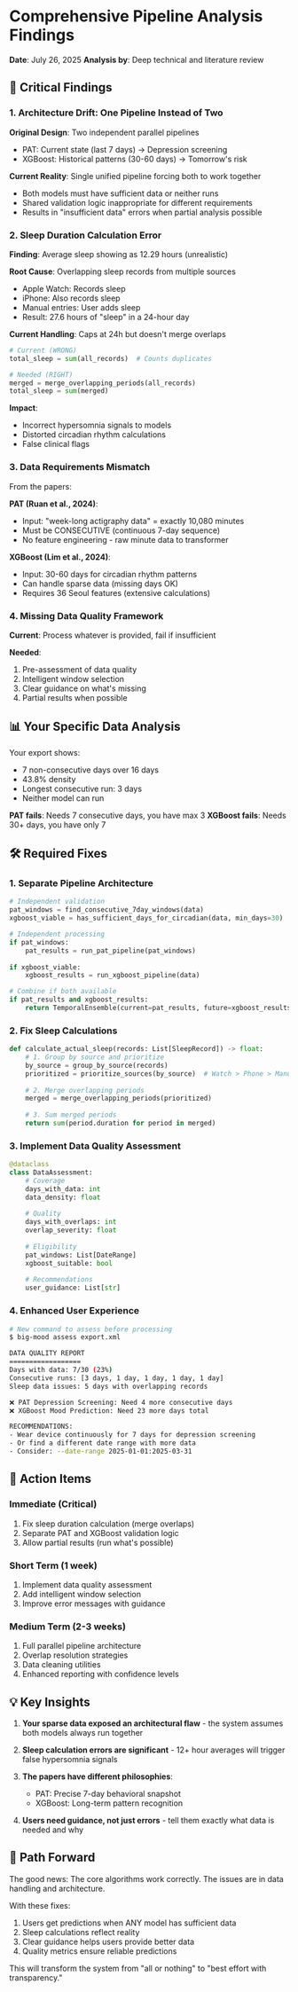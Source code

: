 # Comprehensive Pipeline Analysis Findings
**Date**: July 26, 2025
**Analysis by**: Deep technical and literature review

## 🔴 Critical Findings

### 1. Architecture Drift: One Pipeline Instead of Two
**Original Design**: Two independent parallel pipelines
- PAT: Current state (last 7 days) → Depression screening
- XGBoost: Historical patterns (30-60 days) → Tomorrow's risk

**Current Reality**: Single unified pipeline forcing both to work together
- Both models must have sufficient data or neither runs
- Shared validation logic inappropriate for different requirements
- Results in "insufficient data" errors when partial analysis possible

### 2. Sleep Duration Calculation Error
**Finding**: Average sleep showing as 12.29 hours (unrealistic)

**Root Cause**: Overlapping sleep records from multiple sources
- Apple Watch: Records sleep
- iPhone: Also records sleep  
- Manual entries: User adds sleep
- Result: 27.6 hours of "sleep" in a 24-hour day

**Current Handling**: Caps at 24h but doesn't merge overlaps
```python
# Current (WRONG)
total_sleep = sum(all_records)  # Counts duplicates

# Needed (RIGHT)
merged = merge_overlapping_periods(all_records)
total_sleep = sum(merged)
```

**Impact**: 
- Incorrect hypersomnia signals to models
- Distorted circadian rhythm calculations
- False clinical flags

### 3. Data Requirements Mismatch

From the papers:

**PAT (Ruan et al., 2024)**:
- Input: "week-long actigraphy data" = exactly 10,080 minutes
- Must be CONSECUTIVE (continuous 7-day sequence)
- No feature engineering - raw minute data to transformer

**XGBoost (Lim et al., 2024)**:
- Input: 30-60 days for circadian rhythm patterns
- Can handle sparse data (missing days OK)
- Requires 36 Seoul features (extensive calculations)

### 4. Missing Data Quality Framework

**Current**: Process whatever is provided, fail if insufficient

**Needed**: 
1. Pre-assessment of data quality
2. Intelligent window selection
3. Clear guidance on what's missing
4. Partial results when possible

## 📊 Your Specific Data Analysis

Your export shows:
- 7 non-consecutive days over 16 days
- 43.8% density
- Longest consecutive run: 3 days
- Neither model can run

**PAT fails**: Needs 7 consecutive days, you have max 3
**XGBoost fails**: Needs 30+ days, you have only 7

## 🛠️ Required Fixes

### 1. Separate Pipeline Architecture
```python
# Independent validation
pat_windows = find_consecutive_7day_windows(data)
xgboost_viable = has_sufficient_days_for_circadian(data, min_days=30)

# Independent processing
if pat_windows:
    pat_results = run_pat_pipeline(pat_windows)
    
if xgboost_viable:
    xgboost_results = run_xgboost_pipeline(data)

# Combine if both available
if pat_results and xgboost_results:
    return TemporalEnsemble(current=pat_results, future=xgboost_results)
```

### 2. Fix Sleep Calculations
```python
def calculate_actual_sleep(records: List[SleepRecord]) -> float:
    # 1. Group by source and prioritize
    by_source = group_by_source(records)
    prioritized = prioritize_sources(by_source)  # Watch > Phone > Manual
    
    # 2. Merge overlapping periods
    merged = merge_overlapping_periods(prioritized)
    
    # 3. Sum merged periods
    return sum(period.duration for period in merged)
```

### 3. Implement Data Quality Assessment
```python
@dataclass
class DataAssessment:
    # Coverage
    days_with_data: int
    data_density: float
    
    # Quality  
    days_with_overlaps: int
    overlap_severity: float
    
    # Eligibility
    pat_windows: List[DateRange]
    xgboost_suitable: bool
    
    # Recommendations
    user_guidance: List[str]
```

### 4. Enhanced User Experience
```bash
# New command to assess before processing
$ big-mood assess export.xml

DATA QUALITY REPORT
==================
Days with data: 7/30 (23%)
Consecutive runs: [3 days, 1 day, 1 day, 1 day, 1 day]
Sleep data issues: 5 days with overlapping records

❌ PAT Depression Screening: Need 4 more consecutive days
❌ XGBoost Mood Prediction: Need 23 more days total

RECOMMENDATIONS:
- Wear device continuously for 7 days for depression screening
- Or find a different date range with more data
- Consider: --date-range 2025-01-01:2025-03-31
```

## 🎯 Action Items

### Immediate (Critical)
1. Fix sleep duration calculation (merge overlaps)
2. Separate PAT and XGBoost validation logic
3. Allow partial results (run what's possible)

### Short Term (1 week)
1. Implement data quality assessment
2. Add intelligent window selection
3. Improve error messages with guidance

### Medium Term (2-3 weeks)
1. Full parallel pipeline architecture
2. Overlap resolution strategies
3. Data cleaning utilities
4. Enhanced reporting with confidence levels

## 💡 Key Insights

1. **Your sparse data exposed an architectural flaw** - the system assumes both models always run together

2. **Sleep calculation errors are significant** - 12+ hour averages will trigger false hypersomnia signals

3. **The papers have different philosophies**:
   - PAT: Precise 7-day behavioral snapshot
   - XGBoost: Long-term pattern recognition

4. **Users need guidance, not just errors** - tell them exactly what data is needed and why

## 🚀 Path Forward

The good news: The core algorithms work correctly. The issues are in data handling and architecture.

With these fixes:
1. Users get predictions when ANY model has sufficient data
2. Sleep calculations reflect reality  
3. Clear guidance helps users provide better data
4. Quality metrics ensure reliable predictions

This will transform the system from "all or nothing" to "best effort with transparency."